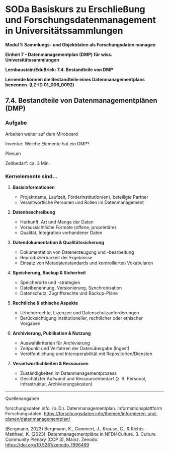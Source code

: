 <!--

-->

# SODa Basiskurs zu Erschließung und Forschungsdatenmanagement in Universitätssammlungen

**Modul 1: Sammlungs- und Objektdaten als Forschungsdaten managen**

**Einheit 7 – Datenmanagementplan (DMP) für wiss. Universitätssammlungen**

**Lernbaustein/EduBrick: 7.4. Bestandteile von DMP**

**Lernende können die Bestandteile eines Datenmanagementplans benennen. (LZ-ID 01\_006\_0092)**


## 7.4. Bestandteile von Datenmanagementplänen (DMP)

### Aufgabe

Arbeiten weiter auf dem Miroboard

Inventur: Welche Elemente hat ein DMP?

Plenum

Zeitbedarf: ca. 3 Min.


### Kern­elemente sind...

1. **Basisinformationen**
   - Projektname, Laufzeit, Förderinstitution(en), beteiligte Partner
   - Verantwortliche Personen und Rollen im Datenmanagement

2. **Datenbeschreibung**
   - Herkunft, Art und Menge der Daten  
   - Voraussichtliche Formate (offene, proprietäre)  
   - Qualität, Integration vorhandener Daten  

3. **Datendokumentation & Qualitätssicherung**
   - Dokumentation von Datenerzeugung und -bearbeitung  
   - Reproduzierbarkeit der Ergebnisse  
   - Einsatz von Metadatenstandards und kontrollierten Vokabularen  

4. **Speicherung, Backup & Sicherheit**
   - Speicherorte und -strategien  
   - Dateibenennung, Versionierung, Synchronisation  
   - Datenschutz, Zugriffsrechte und Backup-Pläne  

5. **Rechtliche & ethische Aspekte**
   - Urheberrechte, Lizenzen und Datenschutzanforderungen  
   - Berücksichtigung institutioneller, rechtlicher oder ethischer Vorgaben  

6. **Archivierung, Publikation & Nutzung**
   - Auswahlkriterien für Archivierung  
   - Zeitpunkt und Verfahren der Datenübergabe (Ingest)  
   - Veröffentlichung und Interoperabilität mit Repositorien/Diensten  

7. **Verantwortlichkeiten & Ressourcen**
   - Zuständigkeiten im Datenmanagementprozess  
   - Geschätzter Aufwand und Ressourcenbedarf (z. B. Personal, Infrastruktur, Archivierungskosten)





-----------
Quellenangaben

forschungsdaten.info. (o. D.). Datenmanagementplan. Informationsplattform Forschungsdaten. https://forschungsdaten.info/themen/informieren-und-planen/datenmanagementplan/

(Bergmann, 2023) Bergmann, K., Gammert, J., Krause, C., & Richts-Matthaei, K. (2023). Datenmanagementpläne in NFDI4Culture. 3. Culture Community Plenary (CCP 3), Mainz. Zenodo. https://doi.org/10.5281/zenodo.7896469

